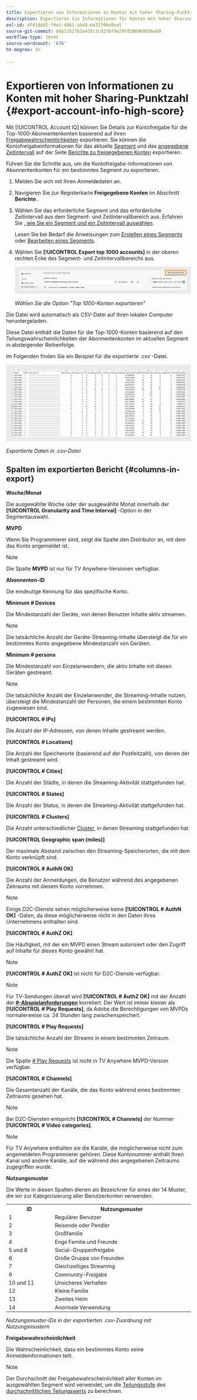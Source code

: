 ```yaml
---
title: Exportieren von Informationen zu Konten mit hoher Sharing-Punktzahl
description: Exportieren Sie Informationen für Konten mit hoher Sharing-Punktzahl.
exl-id: df41ddd2-fde3-4861-abd4-6e32f0be9ea5
source-git-commit: 88b11527b2a432c2cd27bf9e29fd286969036eb0
workflow-type: tm+mt
source-wordcount: '676'
ht-degree: 1%

---
```


# Exportieren von Informationen zu Konten mit hoher Sharing-Punktzahl {#export-account-info-high-score}

Mit [!UICONTROL Account IQ] können Sie Details zur Kontofreigabe für die Top-1000-Abonnentenkonten basierend auf ihren [Freigabewahrscheinlichkeiten](/help/accountiq/product-concepts.md#account-sharing-probability-def) exportieren. Sie können die Kontofreigabeinformationen für das aktuelle [Segment](/help/accountiq/product-concepts.md#segment-def) und das [angegebene Zeitintervall](/help/accountiq/product-concepts.md#time-interval-def) auf der Seite [Berichte zu freigegebenen Konten](/help/accountiq/shared-acc-reports.md) exportieren.

Führen Sie die Schritte aus, um die Kontofreigabe-Informationen von Abonnentenkonten für ein bestimmtes Segment zu exportieren.

1. Melden Sie sich mit Ihren Anmeldedaten an.
1. Navigieren Sie zur Registerkarte **Freigegebene Konten** im Abschnitt **Berichte** .
1. Wählen Sie das erforderliche Segment und das erforderliche Zeitintervall aus dem Segment- und Zeitintervallbereich aus. Erfahren Sie [, wie Sie ein Segment und ein Zeitintervall auswählen](segments-timeinterval.md).

   Lesen Sie bei Bedarf die Anweisungen zum [Erstellen eines Segments](work-with-segments.md#create-new-segment) oder [Bearbeiten eines Segments](work-with-segments.md#edit-segment).

1. Wählen Sie **[!UICONTROL Export top 1000 accounts]** in der oberen rechten Ecke des Segment- und Zeitintervallbereichs aus.

   ![Top-1000-Konten exportieren](assets/export-top-1000-accounts.png)

   *Wählen Sie die Option &quot;Top 1000-Konten exportieren&quot;*

Die Datei wird automatisch als CSV-Datei auf Ihren lokalen Computer heruntergeladen.

Diese Datei enthält die Daten für die Top-1000-Konten basierend auf den Teilungswahrscheinlichkeiten der Abonnentenkonten im aktuellen Segment in absteigender Reihenfolge.

Im Folgenden finden Sie ein Beispiel für die exportierte .csv -Datei.

![ exportierte Daten in .csv-Datei](assets/exported-csv.png)

*Exportierte Daten in .csv-Datei*

## Spalten im exportierten Bericht {#columns-in-export}

**Woche/Monat**

Die ausgewählte Woche oder der ausgewählte Monat innerhalb der **[!UICONTROL Granularity and Time Interval]** -Option in der Segmentauswahl.

**MVPD**

Wenn Sie Programmierer sind, zeigt die Spalte den Distributor an, mit dem das Konto angemeldet ist.

>[!NOTE]
>
> Die Spalte **MVPD** ist nur für TV Anywhere-Versionen verfügbar.

**Abonnenten-ID**

Die eindeutige Kennung für das spezifische Konto.

**Minimum # Devices**

Die Mindestanzahl der Geräte, von denen Benutzer Inhalte aktiv streamen.

>[!NOTE]
>
>Die tatsächliche Anzahl der Geräte-Streaming-Inhalte übersteigt die für ein bestimmtes Konto angegebene Mindestanzahl von Geräten.

**Minimum # persons**

Die Mindestanzahl von Einzelanwendern, die aktiv Inhalte mit diesen Geräten gestreamt.

>[!NOTE]
>
>Die tatsächliche Anzahl der Einzelanwender, die Streaming-Inhalte nutzen, übersteigt die Mindestanzahl der Personen, die einem bestimmten Konto zugewiesen sind.

**[!UICONTROL # IPs]**

Die Anzahl der IP-Adressen, von denen Inhalte gestreamt werden.

**[!UICONTROL # Locations]**

Die Anzahl der Speicherorte (basierend auf der Postleitzahl), von denen der Inhalt gestreamt wird.

**[!UICONTROL # Cities]**

Die Anzahl der Städte, in denen die Streaming-Aktivität stattgefunden hat.

**[!UICONTROL # States]**

Die Anzahl der Status, in denen die Streaming-Aktivität stattgefunden hat.

**[!UICONTROL # Clusters]**

Die Anzahl unterschiedlicher [Cluster](/help/accountiq/product-concepts.md#cluster-def), in denen Streaming stattgefunden hat.

**[!UICONTROL Geographic span (miles)]**

Der maximale Abstand zwischen den Streaming-Speicherorten, die mit dem Konto verknüpft sind.

**[!UICONTROL # AuthN OK]**

Die Anzahl der Anmeldungen, die Benutzer während des angegebenen Zeitraums mit diesem Konto vornehmen.

>[!NOTE]
>
> Einige D2C-Dienste sehen möglicherweise keine **[!UICONTROL # AuthN OK]** -Daten, da diese möglicherweise nicht in den Daten ihres Unternehmens enthalten sind.

**[!UICONTROL # AuthZ OK]**

Die Häufigkeit, mit der ein MVPD einen Stream autorisiert oder den Zugriff auf Inhalte für dieses Konto gewährt hat.

>[!NOTE]
>
>**[!UICONTROL # AuthZ OK]** ist nicht für D2C-Dienste verfügbar.

>[!NOTE]
>
>Für TV-Sendungen überall wird **[!UICONTROL # AuthZ OK]** mit der Anzahl der **[#-Abspielanforderungen](/help/accountiq/product-concepts.md##play-requests-def)** korreliert. Der Wert ist immer kleiner als **[!UICONTROL # Play Requests]**, da Adobe die Berechtigungen von MVPDs normalerweise ca. 24 Stunden lang zwischenspeichert.


**[!UICONTROL # Play Requests]**

Die tatsächliche Anzahl der Streams in einem bestimmten Zeitraum.

>[!NOTE]
>
>Die Spalte [# Play Requests](/help/accountiq/product-concepts.md##play-requests-def) ist nicht in TV Anywhere MVPD-Version verfügbar.

**[!UICONTROL # Channels]**

Die Gesamtanzahl der Kanäle, die das Konto während eines bestimmten Zeitraums gesehen hat.

>[!NOTE]
>
> Bei D2C-Diensten entspricht **[!UICONTROL # Channels]** der Nummer **[!UICONTROL # Video categories]**.

>[!NOTE]
>
>Für TV Anywhere enthalten sie die Kanäle, die möglicherweise nicht zum angemeldeten Programmierer gehören. Diese Kontonummer enthält Ihren Kanal und andere Kanäle, auf die während des angegebenen Zeitraums zugegriffen wurde.


**Nutzungsmuster**

Die Werte in diesen Spalten dienen als Bezeichner für eines der 14 Muster, die wir zur Kategorisierung aller Benutzerkonten verwenden.

<table>
    <tbody>
      <tr>
        <th style="width:10%">ID</th>
        <th style="width:30%">Nutzungsmuster</th>
      </tr>
      <tr>
        <td>1</td>
        <td>Regulärer Benutzer</td>
      </tr>
      <tr>
        <td>2</td>
        <td>Reisende oder Pendler</td>
      </tr>
      <tr>
        <td>3</td>
        <td>Großfamilie</td>
      </tr>
      <tr>
        <td>4</td>
        <td>Enge Familie und Freunde</td>
      </tr>
      </tr>
         <td>5 und 8</td>
         <td>Social-Gruppenfreigabe</td>
      </tr>
      </tr>
         <td>6</td>
         <td>Große Gruppe von Freunden</td>
      </tr>
      </tr>
         <td>7</td>
         <td>Gleichzeitiges Streaming</td>
      </tr>
      </tr>
         <td>9</td>
         <td>Community-Freigabe</td>
      </tr>
      </tr>
         <td>10 und 11</td>
         <td>Unsicheres Verhalten</td>
      </tr>
      </tr>
         <td>12</td>
         <td>Kleine Familie</td>
      </tr>
      </tr>
         <td>13</td>
         <td>Zweites Heim </td>
      </tr>
      </tr>
         <td>14</td>
         <td>Anormale Verwendung</td>
      </tr>
    </tbody>
  </table>

*Nutzungsmuster-IDs in der exportierten .csv-Zuordnung mit Nutzungsmustern*

**Freigabewahrscheinlichkeit**

Die Wahrscheinlichkeit, dass ein bestimmtes Konto seine Anmeldeinformationen teilt.

>[!NOTE]
>
> Der Durchschnitt der Freigabewahrscheinlichkeit aller Konten im ausgewählten Segment wird verwendet, um die [Teilungsstufe](/help/accountiq/data-panels.md#sharing-level) des [durchschnittlichen Teilungswerts](/help/accountiq/data-panels.md#aggregated-sharing) zu berechnen.
